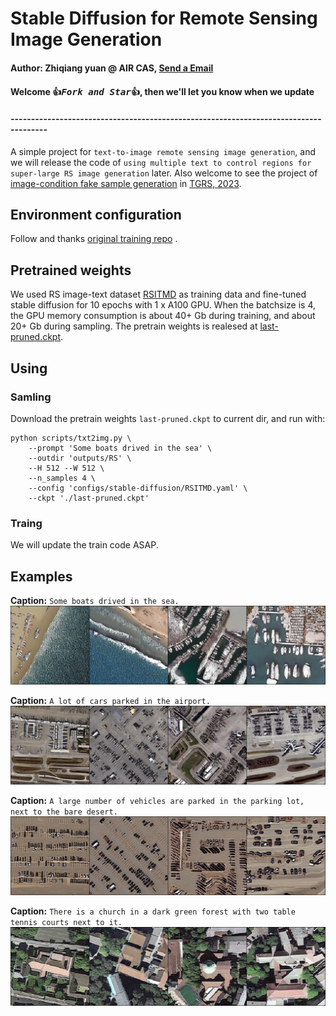 # Stable Diffusion for Remote Sensing Image Generation

#### Author: Zhiqiang yuan @ AIR CAS,  [Send a Email](yuan_zhi_qiang@sina.cn)
#### Welcome :+1:_<big>`Fork and Star`</big>_:+1:, then we'll let you know when we update
#### -------------------------------------------------------------------------------------

A simple project for `text-to-image remote sensing image generation`,
and we will release the code of `using multiple text to control regions for super-large RS image generation` later.
Also welcome to see the project of [image-condition fake sample generation](https://github.com/xiaoyuan1996/Controllable-Fake-Sample-Generation-for-RS) in [TGRS, 2023](https://ieeexplore.ieee.org/abstract/document/10105619/).

##  Environment configuration

Follow and thanks [original training repo](https://github.com/justinpinkney/stable-diffusion.git) .


## Pretrained weights

We used RS image-text dataset [RSITMD](https://github.com/xiaoyuan1996/AMFMN) as training data and fine-tuned stable diffusion for 10 epochs with 1 x A100 GPU.
When the batchsize is 4, the GPU memory consumption is about 40+ Gb during training, and about 20+ Gb during sampling.
The pretrain weights is realesed at [last-pruned.ckpt](https://github.com/xiaoyuan1996/AMFMN).

## Using

### Samling
Download the pretrain weights `last-pruned.ckpt` to current dir, and run with:
```commandline
python scripts/txt2img.py \
    --prompt 'Some boats drived in the sea' \
    --outdir 'outputs/RS' \
    --H 512 --W 512 \
    --n_samples 4 \
    --config 'configs/stable-diffusion/RSITMD.yaml' \
    --ckpt './last-pruned.ckpt'
```

### Traing
We will update the train code ASAP.

## Examples
**Caption:** `Some boats drived in the sea.`
![./assets/shows1.png](./assets/shows1.png)

**Caption:** `A lot of cars parked in the airport.`
![./assets/shows2.png](./assets/shows2.png)

**Caption:** `A large number of vehicles are parked in the parking lot, next to the bare desert.`
![./assets/shows3.png](./assets/shows3.png)

**Caption:** `There is a church in a dark green forest with two table tennis courts next to it.`
![./assets/shows4.png](./assets/shows4.png)
